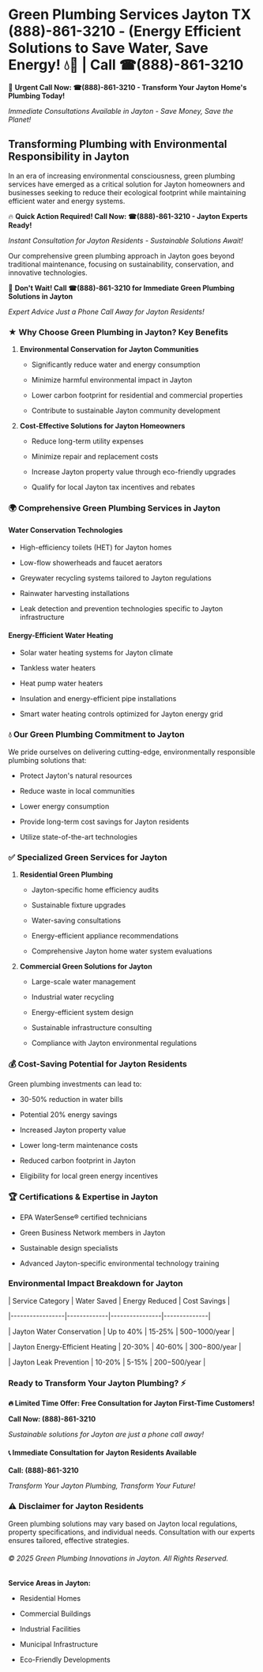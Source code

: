 # Green Plumbing Services Jayton TX (888)-861-3210 - (Energy Efficient Solutions to Save Water, Save Energy! 💧🌿 | Call ☎(888)-861-3210

🚨 **Urgent Call Now: ☎(888)-861-3210 - Transform Your Jayton Home's Plumbing Today!**
*Immediate Consultations Available in Jayton - Save Money, Save the Planet!*

## Transforming Plumbing with Environmental Responsibility in Jayton

In an era of increasing environmental consciousness, green plumbing services have emerged as a critical solution for Jayton homeowners and businesses seeking to reduce their ecological footprint while maintaining efficient water and energy systems. 

🔥 **Quick Action Required! Call Now: ☎(888)-861-3210 - Jayton Experts Ready!**
*Instant Consultation for Jayton Residents - Sustainable Solutions Await!*

Our comprehensive green plumbing approach in Jayton goes beyond traditional maintenance, focusing on sustainability, conservation, and innovative technologies.

🚨 **Don't Wait! Call ☎(888)-861-3210 for Immediate Green Plumbing Solutions in Jayton**
*Expert Advice Just a Phone Call Away for Jayton Residents!*

### ★ Why Choose Green Plumbing in Jayton? Key Benefits

1. **Environmental Conservation for Jayton Communities** 
   - Significantly reduce water and energy consumption
   - Minimize harmful environmental impact in Jayton
   - Lower carbon footprint for residential and commercial properties
   - Contribute to sustainable Jayton community development

2. **Cost-Effective Solutions for Jayton Homeowners** 
   - Reduce long-term utility expenses
   - Minimize repair and replacement costs
   - Increase Jayton property value through eco-friendly upgrades
   - Qualify for local Jayton tax incentives and rebates

### 🌍 Comprehensive Green Plumbing Services in Jayton

#### Water Conservation Technologies
- High-efficiency toilets (HET) for Jayton homes
- Low-flow showerheads and faucet aerators
- Greywater recycling systems tailored to Jayton regulations
- Rainwater harvesting installations
- Leak detection and prevention technologies specific to Jayton infrastructure

#### Energy-Efficient Water Heating
- Solar water heating systems for Jayton climate
- Tankless water heaters
- Heat pump water heaters
- Insulation and energy-efficient pipe installations
- Smart water heating controls optimized for Jayton energy grid

### 💧 Our Green Plumbing Commitment to Jayton

We pride ourselves on delivering cutting-edge, environmentally responsible plumbing solutions that:
- Protect Jayton's natural resources
- Reduce waste in local communities
- Lower energy consumption
- Provide long-term cost savings for Jayton residents
- Utilize state-of-the-art technologies

### ✅ Specialized Green Services for Jayton

1. **Residential Green Plumbing**
   - Jayton-specific home efficiency audits
   - Sustainable fixture upgrades
   - Water-saving consultations
   - Energy-efficient appliance recommendations
   - Comprehensive Jayton home water system evaluations

2. **Commercial Green Solutions for Jayton**
   - Large-scale water management
   - Industrial water recycling
   - Energy-efficient system design
   - Sustainable infrastructure consulting
   - Compliance with Jayton environmental regulations

### 💰 Cost-Saving Potential for Jayton Residents

Green plumbing investments can lead to:
- 30-50% reduction in water bills
- Potential 20% energy savings
- Increased Jayton property value
- Lower long-term maintenance costs
- Reduced carbon footprint in Jayton
- Eligibility for local green energy incentives

### 🏆 Certifications & Expertise in Jayton

- EPA WaterSense® certified technicians
- Green Business Network members in Jayton
- Sustainable design specialists
- Advanced Jayton-specific environmental technology training

### Environmental Impact Breakdown for Jayton

| Service Category | Water Saved | Energy Reduced | Cost Savings |
|-----------------|-------------|----------------|--------------|
| Jayton Water Conservation | Up to 40% | 15-25% | $500-$1000/year |
| Jayton Energy-Efficient Heating | 20-30% | 40-60% | $300-$800/year |
| Jayton Leak Prevention | 10-20% | 5-15% | $200-$500/year |

### Ready to Transform Your Jayton Plumbing? ⚡

**🔥 Limited Time Offer: Free Consultation for Jayton First-Time Customers!**

**Call Now: (888)-861-3210**
*Sustainable solutions for Jayton are just a phone call away!*

#### 📞 Immediate Consultation for Jayton Residents Available

**Call: (888)-861-3210**
*Transform Your Jayton Plumbing, Transform Your Future!*

### ⚠️ Disclaimer for Jayton Residents

Green plumbing solutions may vary based on Jayton local regulations, property specifications, and individual needs. Consultation with our experts ensures tailored, effective strategies.

###### © 2025 Green Plumbing Innovations in Jayton. All Rights Reserved.

**Service Areas in Jayton:** 
- Residential Homes
- Commercial Buildings
- Industrial Facilities
- Municipal Infrastructure
- Eco-Friendly Developments